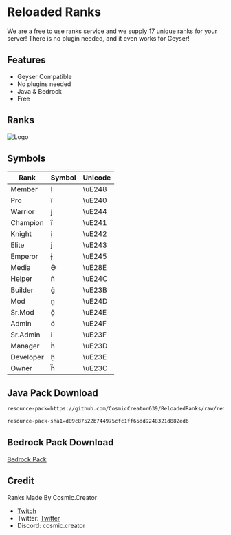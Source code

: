
#  Reloaded Ranks

We are a free to use ranks service and we supply 17 unique ranks for your server! There is no plugin needed, and it even works for Geyser!




## Features

- Geyser Compatible
- No plugins needed
- Java & Bedrock
- Free


## Ranks
![Logo](https://cdn.discordapp.com/attachments/1266436094124363798/1291470010555961547/ranks_display.png?ex=670036ac&is=66fee52c&hm=67e3d84e5eaadab1d98b1d591e804b033d0684c4288cce9e5da2b4d6f2467192&)

## Symbols

| Rank             | Symbol                                                                | Unicode |
| ----------------- | ------------------------------------------------------------------ | ----------------- |
| Member  |  | \uE248 |
| Pro   |  | \uE240 |
| Warrior  |  | \uE244 |
| Champion   |  | \uE241 |
| Knight  |  | \uE242 |
| Elite   |  | \uE243 |
| Emperor  |  | \uE245 |
| Media  |  | \uE28E |
| Helper   |  | \uE24C |
| Builder   |  | \uE23B |
| Mod   |  | \uE24D |
| Sr.Mod   |  | \uE24E |
| Admin   |  | \uE24F |
| Sr.Admin   |  | \uE23F |
| Manager   |  | \uE23D |
| Developer   |  | \uE23E |
| Owner   |  | \uE23C |



## Java Pack Download
```bash
resource-pack=https://github.com/CosmicCreator639/ReloadedRanks/raw/refs/heads/main/%C2%A7d%C2%A7lReloaded%C2%A76%C2%A7lRanks%C2%A7r%C2%A7f.zip
```
```bash
resource-pack-sha1=d89c87522b744975cfc1ff65dd9248321d882ed6
```
## Bedrock Pack Download
[Bedrock Pack](https://github.com/CosmicCreator639/ReloadedRanks/raw/refs/heads/main/ReloadedRanks.mcpack)

## Credit
Ranks Made By Cosmic.Creator
- [Twitch](https://www.twitch.tv/cosmicreator)
- Twitter: [Twitter](https://x.com/PlayGalaxaHub)
- Discord: cosmic.creator
